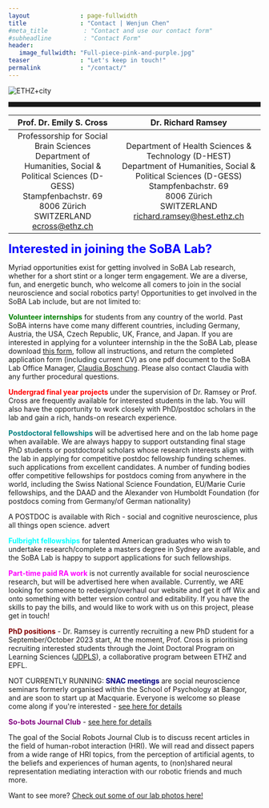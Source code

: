 ```yaml
---
layout              : page-fullwidth
title               : "Contact | Wenjun Chen"
#meta_title          : "Contact and use our contact form"
#subheadline         : "Contact Form"
header:
   image_fullwidth: "Full-piece-pink-and-purple.jpg"
teaser              : "Let's keep in touch!"
permalink           : "/contact/"
---
```

![ETHZ+city](https://radiochem.pharma.ethz.ch/news/_jcr_content/par/fullwidthimage/image.imageformat.lightbox.1498155744.jpg)

<hr style="width:100%;color:black;height:10px">

| Prof. Dr. Emily S. Cross | Dr. Richard Ramsey |
| :---: | :---: |
| Professorship for Social Brain Sciences<br>Department of Humanities, Social & Political Sciences (D-GESS)<br>Stampfenbachstr. 69<br>8006 Zürich<br>SWITZERLAND<br>ecross@ethz.ch | Department of Health Sciences & Technology (D-HEST)<br>Department of Humanities, Social & Political Sciences (D-GESS)<br>Stampfenbachstr. 69<br>8006 Zürich<br>SWITZERLAND<br>richard.ramsey@hest.ethz.ch |

 **<font size="5"><span style="color:blue">Interested in joining the SoBA Lab?</span></font>**

Myriad opportunities exist for getting involved in SoBA Lab research, whether for a short stint or a longer term engagement. We are a diverse, fun, and energetic bunch, who welcome all comers to join in the social neuroscience and social robotics party! Opportunities to get involved in the SoBA Lab include, but are not limited to:

<span style="color:green">**Volunteer internships**</span> for students from any country of the world. Past SoBA interns have come many different countries, including Germany, Austria, the USA, Czech Republic, UK, France, and Japan. If you are interested in applying for a volunteer internship in the the SoBA Lab, please download [this form](https://www.soba-lab.com/_files/ugd/3e5863_30af3bfba5784e72b3f1d2bec0cfe069.docx), follow all instructions, and return the completed application form (including current CV) as one pdf document to the SoBA Lab Office Manager, [Claudia Boschung](claudia.boschung@gess.ethz.ch). Please also contact Claudia with any further procedural questions.

<span style="color:red">**Undergrad final year projects**</span> under the supervision of Dr. Ramsey or Prof. Cross are frequently available for interested students in the lab. You will also have the opportunity to work closely with PhD/postdoc scholars in the lab and gain a rich, hands-on research experience.

<span style="color:teal">**Postdoctoral fellowships**</span> will be advertised here and on the lab home page when available. We are always happy to support outstanding final stage PhD students or postdoctoral scholars whose research interests align with the lab in applying for competitive postdoc fellowship funding schemes.  such applications from excellent candidates. A number of funding bodies offer competitive fellowships for postdocs coming from anywhere in the world, including the Swiss National Science Foundation, EU/Marie Curie fellowships, and the DAAD and the Alexander von Humboldt Foundation (for postdocs coming from Germany/of German nationality)

 

A POSTDOC is available with Rich - social and cognitive neuroscience, plus all things open science. advert

<span style="color:aqua">**Fulbright fellowships**</span> for talented American graduates who wish to undertake research/complete a masters degree in Sydney are available, and the SoBA Lab is happy to support applications for such fellowships.

<span style="color:fuchsia">**Part-time paid RA work**</span> is not currently available for social neuroscience research, but will be advertised here when available. Currently, we ARE looking for someone to redesign/overhaul our website and get it off Wix and onto something with better version control and editability. If you have the skills to pay the bills, and would like to work with us on this project, please get in touch!


<span style="color:maroon">**PhD positions**</span> - Dr. Ramsey is currently recruiting a new PhD student for a September/October 2023 start, At the moment, Prof. Cross is prioritising recruiting interested students through the Joint Doctoral Program on Learning Sciences ([JDPLS](https://www.epfl.ch/education/phd/jdpls-learning-sciences/)), a collaborative program between ETHZ and EPFL.

 

NOT CURRENTLY RUNNING:
<span style="color:navy">**SNAC meetings**</span> are social neuroscience seminars formerly organised within the School of Psychology at Bangor, and are soon to start up at Macquarie. Everyone is welcome so please come along if you're interested - [see here for details](https://www.soba-lab.com/snac-meetings)


<span style="color:purple">**So-bots Journal Club**</span> - [see here for details](http://www.so-bots.com/journal-club/)

The goal of the Social Robots Journal Club is to discuss recent articles in the field of human-robot interaction (HRI). We will read and dissect papers from a wide range of HRI topics, from the perception of artificial agents, to the beliefs and experiences of human agents, to (non)shared neural representation mediating interaction with our robotic friends and much more. 

Want to see more? [Check out some of our lab photos here!](https://www.soba-lab.com/soba-fun)

<!-- If you need a fabulous contact form for your website, I suggest you use the free version of [Wufoo](http://www.wufoo.com/) -->